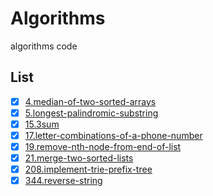 # Algorithms

algorithms code

## List

- [X] [4.median-of-two-sorted-arrays](4)
- [X] [5.longest-palindromic-substring](5)
- [X] [15.3sum](15)
- [X] [17.letter-combinations-of-a-phone-number](17)
- [X] [19.remove-nth-node-from-end-of-list](19)
- [X] [21.merge-two-sorted-lists](21)
- [X] [208.implement-trie-prefix-tree](208)
- [X] [344.reverse-string](344)
